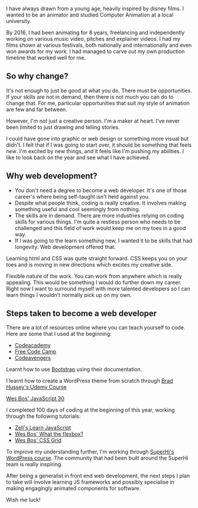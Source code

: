 <p>I have always drawn from a young age, heavily inspired by disney films. I wanted to be an animator and studied Computer Animation at a local university.</p>
<p>
By 2016, I had been animating for 8 years, freelancing and independently working on various music video, pitches and explainer videos. I had my films shown at various festivals, both nationally and internationally and even won awards for my work. I had managed to carve out my own production timeline that worked well for me.
</p>

<h2>So why change?</h2>
<p>It's not enough to just be good at what you do. There must be opportunities. If your skills are not in demand, then there is not much you can do to change that. For me, particular opportunities that suit my style of animation are few and far between.</p>

<p>However, I'm not just a creative person. I'm a maker at heart. I've never been limited to just drawing and telling stories.</p>

<p>I could have gone into graphic or web design or something more visual but didn't. I felt that if I was going to start over, it should be something that feels <em>new</em>. I'm excited by new things, and it feels like I'm pushing my abilities. I like to look back on the year and see what I have achieved.</p>  

<h2>Why web development?</h2>
<ul>
<li>You don't need a degree to become a web developer. It's one of those career's where being self-taught isn't held against you.</li>  
<li>Despite what people think, coding is really creative. It involves making something useful and cool seemingly from nothing.</li>
<li>The skills are in demand. There are more industries relying on coding skills for various things. I'm quite a restless person who needs to be challenged and this field of work would keep me on my toes in a good way.</li>
<li>If I was going to the learn something new, I wanted it to be skills that had longevity. Web development offered that.</li>
</ul>
<p>Learning html and CSS was quite straight forward. CSS keeps you on your toes and is moving in new directions which excites my creative side.</p>
<p>Flexible nature of the work. You can work from anywhere which is really appealing. This would be something I would do further down my career. Right now I want to surround myself with more talented developers so I can learn things I wouldn't normally pick up on my own.</p>

<h2>Steps taken to become a web developer</h2>

<p>There are a lot of resources online where you can teach yourself to code. Here are some that I used at the beginning:</p>
<ul>
	<li><a href="https://www.codecademy.com/" target="_blank">Codeacademy</a></li>
	<li><a href="https://www.freecodecamp.org/" target="_blank">Free Code Camp</a></li>
	<li><a href="https://www.codeavengers.com/" target="_blank">Codeavengers</a></li>
</ul>

<p>Learnt how to use <a href="http://getbootstrap.com/" target="_blank">Bootstrap</a> using their documentation.</p>

<p>I learnt how to create a WordPress theme from scratch through <a href="https://www.udemy.com/bootstrap-to-wordpress/" target="_blank">Brad Hussey's Udemy Course</a></p>

<a href="https://javascript30.com/" target="_blank">Wes Bos' JavaScript 30</a>

<p>I completed 100 days of coding at the beginning of this year, working through the following tutorials:</p>
<ul>
<li><a href="https://learnjavascript.today/" target="_blank">Zell's Learn JavaScript</a></li>
<li><a href="https://flexbox.io/" target="_blank">Wes Bos' What the flexbox?</a></li>
<li><a href="https://cssgrid.io/" target="_blank">Wes Bos' CSS Grid</a></li>
</ul>
<p>To improve my understanding further, I'm working through <a href="https://www.superhi.com/" target="_blank">SuperHi's WordPress course</a>. The community that had been built around the SuperHi team is really inspiring.</p>

<p>After being a generalist in front end web development, the next steps I plan to take will involve learning JS frameworks and possibly specialise in making engagingly animated components for software.</p>
<p>Wish me luck!</p>
